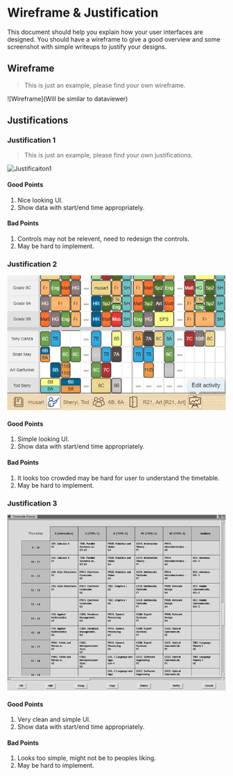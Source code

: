 # Wireframe & Justification

This document should help you explain how your user interfaces are designed. You should have a wireframe to give a good overview and some screenshot with simple writeups to justify your designs.

## Wireframe

> This is just an example, please find your own wireframe.

![Wireframe](Will be similar to dataviewer)

## Justifications

### Justification 1

> This is just an example, please find your own justifications.

![Justificaiton1](https://blog.nusmods.com/img/nusmods-r/timetable-desktop-dark.png)

#### Good Points

1. Nice looking UI.
2. Show data with start/end time appropriately.

#### Bad Points

1. Controls may not be relevent, need to redesign the controls.
2. May be hard to implement.

### Justification 2

![Justificaiton1](assets/card-details.png)

#### Good Points

1. Simple looking UI.
2. Show data with start/end time appropriately.

#### Bad Points

1. It looks too crowded may be hard for user to understand the timetable.
2. May be hard to implement.

### Justification 3

![Justificaiton1](assets/Timetable-viewer-and-editor-The-edit-commands-and-the-veriication-facility-are-also.png)

#### Good Points

1. Very clean and simple UI.
2. Show data with start/end time appropriately.

#### Bad Points

1. Looks too simple, might not be to peoples liking.
2. May be hard to implement.
